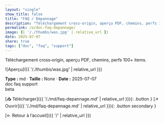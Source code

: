 ```yaml
---
layout: "single"
show_title: false
title: "FAQ / Dépannage"
description: "Téléchargement cross‑origin, aperçu PDF, chemins, perfs 100+ items."
permalink: /o/doc-faq-depannage/
image: {{ '/./thumbs/was.jpg' | relative_url }}
date: 2025-07-07
share: true
tags: ["doc", "faq", "support"]
---
```



Téléchargement cross‑origin, aperçu PDF, chemins, perfs 100+ items.

![Aperçu]({{ '/./thumbs/was.jpg' | relative_url }})

<div class="info-box"><strong>Type :</strong> md · <strong>Taille :</strong> None · <strong>Date :</strong> 2025-07-07</div>

<div class="tags"><span class="tag">doc</span> <span class="tag">faq</span> <span class="tag">support</span></div>

<div class="badges"><span class="badge">beta</span></div>

[📥 Télécharger]({{ '/./md/faq-depannage.md' | relative_url }}){: .button }
[↗ Ouvrir]({{ '/./md/faq-depannage.md' | relative_url }}){: .button secondary }

[← Retour à l’accueil]({{ '/' | relative_url }})
